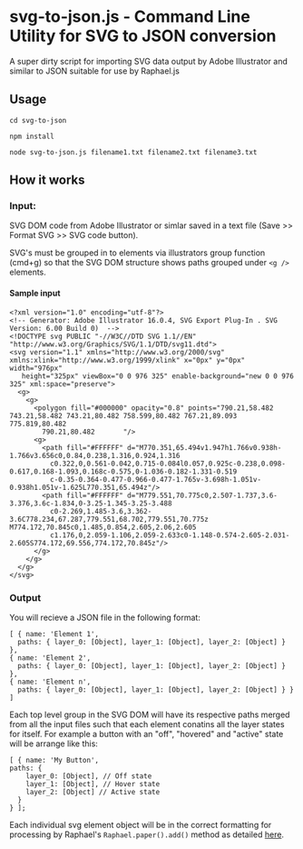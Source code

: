 # svg-to-json.js - Command Line Utility for SVG to JSON conversion

A super dirty script for importing SVG data output by Adobe Illustrator and similar to JSON suitable for use by Raphael.js

## Usage

    cd svg-to-json

    npm install

    node svg-to-json.js filename1.txt filename2.txt filename3.txt

## How it works

### Input:

  SVG DOM code from Adobe Illustrator or simlar saved in a text file (Save >> Format SVG >> SVG code button).

  SVG's must be grouped in to elements via illustrators group function (cmd+g) so that the SVG DOM structure shows paths grouped under `<g />` elements.

#### Sample input

```
<?xml version="1.0" encoding="utf-8"?>
<!-- Generator: Adobe Illustrator 16.0.4, SVG Export Plug-In . SVG Version: 6.00 Build 0)  -->
<!DOCTYPE svg PUBLIC "-//W3C//DTD SVG 1.1//EN" "http://www.w3.org/Graphics/SVG/1.1/DTD/svg11.dtd">
<svg version="1.1" xmlns="http://www.w3.org/2000/svg" xmlns:xlink="http://www.w3.org/1999/xlink" x="0px" y="0px" width="976px"
   height="325px" viewBox="0 0 976 325" enable-background="new 0 0 976 325" xml:space="preserve">
  <g>
    <g>
      <polygon fill="#000000" opacity="0.8" points="790.21,58.482 743.21,58.482 743.21,80.482 758.599,80.482 767.21,89.093 775.819,80.482
        790.21,80.482       "/>
      <g>
        <path fill="#FFFFFF" d="M770.351,65.494v1.947h1.766v0.938h-1.766v3.656c0,0.84,0.238,1.316,0.924,1.316
          c0.322,0,0.561-0.042,0.715-0.084l0.057,0.925c-0.238,0.098-0.617,0.168-1.093,0.168c-0.575,0-1.036-0.182-1.331-0.519
          c-0.35-0.364-0.477-0.966-0.477-1.765v-3.698h-1.051v-0.938h1.051v-1.625L770.351,65.494z"/>
        <path fill="#FFFFFF" d="M779.551,70.775c0,2.507-1.737,3.6-3.376,3.6c-1.834,0-3.25-1.345-3.25-3.488
          c0-2.269,1.485-3.6,3.362-3.6C778.234,67.287,779.551,68.702,779.551,70.775z M774.172,70.845c0,1.485,0.854,2.605,2.06,2.605
          c1.176,0,2.059-1.106,2.059-2.633c0-1.148-0.574-2.605-2.031-2.605S774.172,69.556,774.172,70.845z"/>
      </g>
    </g>
  </g>
</svg>
```

### Output

  You will recieve a JSON file in the following format:

    [ { name: 'Element 1',
      paths: { layer_0: [Object], layer_1: [Object], layer_2: [Object] } },
    { name: 'Element 2',
      paths: { layer_0: [Object], layer_1: [Object], layer_2: [Object] } },
    { name: 'Element n',
      paths: { layer_0: [Object], layer_1: [Object], layer_2: [Object] } } ]

  Each top level group in the SVG DOM will have its respective paths merged from all the input files such that each element conatins all the layer states for itself. For example a button with an "off", "hovered" and "active" state will be arrange like this:

    [ { name: 'My Button',
    paths: {
        layer_0: [Object], // Off state
        layer_1: [Object], // Hover state
        layer_2: [Object] // Active state
      }
    } ];

  Each individual svg element object will be in the correct formatting for processing by Raphael's `Raphael.paper().add()` method as detailed [here](http://raphaeljs.com/reference.html#Paper.add).
